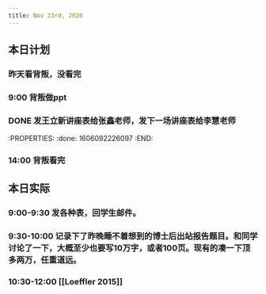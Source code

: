 ```yaml
---
title: Nov 23rd, 2020
---
```


## 本日计划
### 昨天看背叛，没看完
### 9:00 背叛做ppt
### DONE 发王立新讲座表给张鑫老师，发下一场讲座表给李慧老师
:PROPERTIES:
:done: 1606092226097
:END:
### 14:00 背叛看完
## 本日实际
### 9:00-9:30 发各种表，回学生邮件。
### 9:30-10:00 记录下了昨晚睡不着想到的博士后出站报告题目。和同学讨论了一下，大概至少也要写10万字，或者100页。现有的凑一下顶多两万，任重道远。
### 10:30-12:00 [[Loeffler 2015]]
### 

